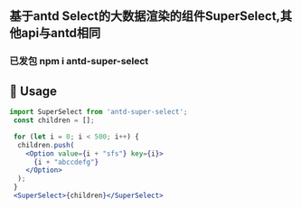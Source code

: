 ## 基于antd Select的大数据渲染的组件SuperSelect,其他api与antd相同
### 已发包 npm i antd-super-select

## 🔨 Usage   

```jsx
import SuperSelect from 'antd-super-select';
 const children = [];

 for (let i = 0; i < 500; i++) {
  children.push(
    <Option value={i + "sfs"} key={i}>
      {i + "abccdefg"}
    </Option>
  ); 
 }
 <SuperSelect>{children}</SuperSelect>
```
     
